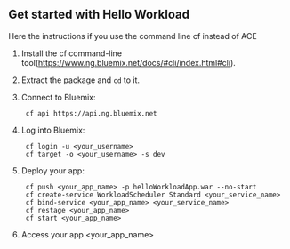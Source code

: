 Get started with Hello Workload
-----------------------------------

Here the instructions if you use the command line cf instead of ACE
1. Install the cf command-line tool(https://www.ng.bluemix.net/docs/#cli/index.html#cli).
2. Extract the package and `cd` to it.
3. Connect to Bluemix:

		cf api https://api.ng.bluemix.net

4. Log into Bluemix:

		cf login -u <your_username>
		cf target -o <your_username> -s dev
				
5. Deploy your app:

		cf push <your_app_name> -p helloWorkloadApp.war --no-start
		cf create-service WorkloadScheduler Standard <your_service_name>		
		cf bind-service <your_app_name> <your_service_name>
		cf restage <your_app_name>
		cf start <your_app_name>

6. Access your app <your_app_name>
